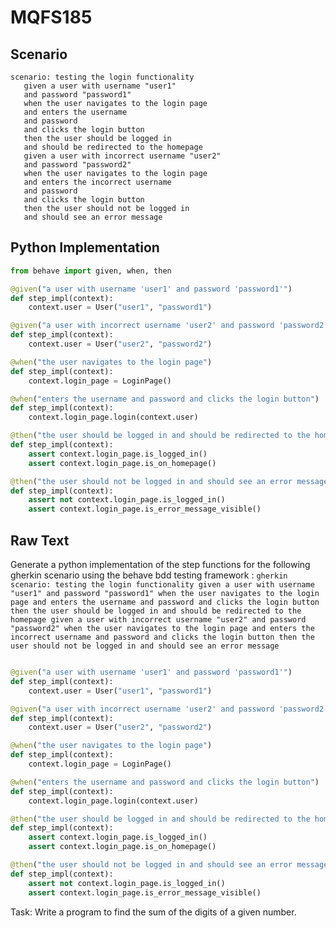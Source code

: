 # MQFS185
## Scenario
```gherkin
scenario: testing the login functionality 
   given a user with username "user1" 
   and password "password1" 
   when the user navigates to the login page 
   and enters the username 
   and password 
   and clicks the login button 
   then the user should be logged in 
   and should be redirected to the homepage 
   given a user with incorrect username "user2" 
   and password "password2" 
   when the user navigates to the login page 
   and enters the incorrect username 
   and password 
   and clicks the login button 
   then the user should not be logged in 
   and should see an error message
```


## Python Implementation
```python
from behave import given, when, then

@given("a user with username 'user1' and password 'password1'")
def step_impl(context):
    context.user = User("user1", "password1")

@given("a user with incorrect username 'user2' and password 'password2'")
def step_impl(context):
    context.user = User("user2", "password2")

@when("the user navigates to the login page")
def step_impl(context):
    context.login_page = LoginPage()

@when("enters the username and password and clicks the login button")
def step_impl(context):
    context.login_page.login(context.user)

@then("the user should be logged in and should be redirected to the homepage")
def step_impl(context):
    assert context.login_page.is_logged_in()
    assert context.login_page.is_on_homepage()

@then("the user should not be logged in and should see an error message")
def step_impl(context):
    assert not context.login_page.is_logged_in()
    assert context.login_page.is_error_message_visible()
```


## Raw Text
Generate a python implementation of the step functions for the following gherkin scenario using the behave bdd testing framework : ```gherkin scenario: testing the login functionality given a user with username "user1" and password "password1" when the user navigates to the login page and enters the username and password and clicks the login button then the user should be logged in and should be redirected to the homepage given a user with incorrect username "user2" and password "password2" when the user navigates to the login page and enters the incorrect username and password and clicks the login button then the user should not be logged in and should see an error message```



```python from behave import given, when, then

@given("a user with username 'user1' and password 'password1'")
def step_impl(context):
    context.user = User("user1", "password1")

@given("a user with incorrect username 'user2' and password 'password2'")
def step_impl(context):
    context.user = User("user2", "password2")

@when("the user navigates to the login page")
def step_impl(context):
    context.login_page = LoginPage()

@when("enters the username and password and clicks the login button")
def step_impl(context):
    context.login_page.login(context.user)

@then("the user should be logged in and should be redirected to the homepage")
def step_impl(context):
    assert context.login_page.is_logged_in()
    assert context.login_page.is_on_homepage()

@then("the user should not be logged in and should see an error message")
def step_impl(context):
    assert not context.login_page.is_logged_in()
    assert context.login_page.is_error_message_visible()
```

Task: Write a program to find the sum of the digits of a given number.

